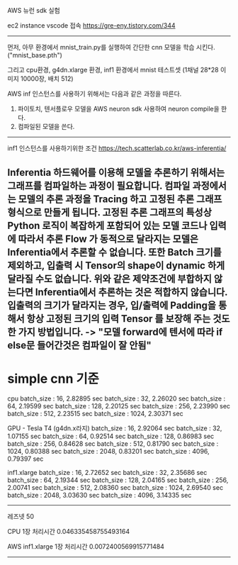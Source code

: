 AWS 뉴런 sdk 실험

ec2 instance vscode 접속 https://gre-eny.tistory.com/344

--------------------------------------------------------
먼저, 아무 환경에서 mnist_train.py를 실행하여 간단한 cnn 모델을 학습 시킨다. ("mnist_base.pth")

그리고 cpu환경, g4dn.xlarge 환경, inf1 환경에서 mnist 테스트셋 (1채널 28*28 이미지 10000장, 배치 512)


AWS inf 인스턴스를 사용하기 위해서는 다음과 같은 과정을 따른다.
1. 파이토치, 텐서플로우 모델을 AWS neuron sdk 사용하여 neuron compile을 한다.
2. 컴파일된 모델을 쓴다.

----------------------------------------------------------
inf1 인스턴스를 사용하기위한 조건
https://tech.scatterlab.co.kr/aws-inferentia/

Inferentia 하드웨어를 이용해 모델을 추론하기 위해서는 그래프를 컴파일하는 과정이 필요합니다. 컴파일 과정에서는 모델의 추론 과정을 Tracing 하고 고정된 추론 그래프 형식으로 만들게 됩니다. 고정된 추론 그래프의 특성상 Python 로직이 복잡하게 포함되어 있는 모델 코드나 입력에 따라서 추론 Flow 가 동적으로 달라지는 모델은 Inferentia에서 추론할 수 없습니다. 또한 Batch 크기를 제외하고, 입출력 시 Tensor의 shape이 dynamic 하게 달라질 수도 없습니다. 위와 같은 제약조건에 부합하지 않는다면 Inferentia에서 추론하는 것은 적합하지 않습니다. 입출력의 크기가 달라지는 경우, 입/출력에 Padding을 통해서 항상 고정된 크기의 입력 Tensor 를 보장해 주는 것도 한 가지 방법입니다.
-> "모델 forward에 텐서에 따라 if else문 들어간것은 컴파일이 잘 안됨"
-----------------------------------------------------

# simple cnn 기준

cpu 
batch_size : 16, 2.82895 sec
batch_size : 32, 2.26020 sec
batch_size : 64, 2.19599 sec
batch_size : 128, 2.20125 sec
batch_size : 256, 2.23990 sec
batch_size : 512, 2.23515 sec
batch_size : 1024, 2.30371 sec

GPU - Tesla T4 (g4dn.x라지)
batch_size : 16, 2.92064 sec
batch_size : 32, 1.07155 sec
batch_size : 64, 0.92514 sec
batch_size : 128, 0.86983 sec
batch_size : 256, 0.84628 sec
batch_size : 512, 0.81790 sec
batch_size : 1024, 0.80388 sec
batch_size : 2048, 0.83201 sec
batch_size : 4096, 0.79397 sec

inf1.xlarge
batch_size : 16, 2.72652 sec
batch_size : 32, 2.35686 sec
batch_size : 64, 2.19344 sec
batch_size : 128, 2.04165 sec
batch_size : 256, 2.00741 sec
batch_size : 512, 2.08360 sec
batch_size : 1024, 2.69540 sec
batch_size : 2048, 3.03630 sec
batch_size : 4096, 3.14335 sec


-------------------------------------------------------------------

레즈넷 50

CPU
1장 처리시간 0.046335458755493164

AWS inf1.xlarge
1장 처리시간 0.0072400569915771484









-------------------






